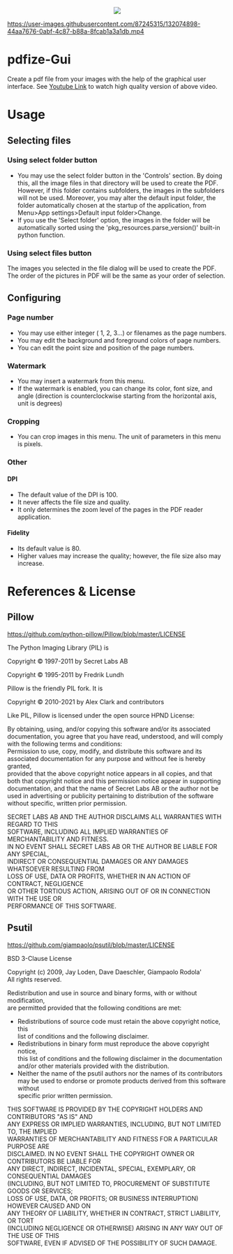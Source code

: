 <p align="center">
<img src="https://user-images.githubusercontent.com/87245315/132034593-94d3d193-749e-4d62-b7f5-8f9f2a29426e.png"> </img>
</p>


https://user-images.githubusercontent.com/87245315/132074898-44aa7676-0abf-4c87-b88a-8fcab1a3a1db.mp4



# pdfize-Gui

Create a pdf file from your images with the help of the graphical user interface. See [Youtube Link](https://www.youtube.com/watch?v=gmUfnPFoIhc) to watch high quality version of above video.

# Usage
## Selecting files
### Using select folder button
- You may use the select folder button in the 'Controls' section. By doing this, all the image files in that directory will be used to create the PDF. However, if this folder contains subfolders, the images in the subfolders will not be used. Moreover, you may alter the default input folder, the folder automatically chosen at the startup of the application, from Menu>App settings>Default input folder>Change.
- If you use the 'Select folder' option, the images in the folder will be automatically sorted using the 'pkg_resources.parse_version()' built-in python function.
### Using select files button
The images you selected in the file dialog will be used to create the PDF. The order of the pictures in PDF will be the same as your order of selection.
## Configuring
### Page number
- You may use either integer ( 1, 2, 3...) or filenames as the page numbers.
- You may edit the background and foreground colors of page numbers.
- You can edit the point size and position of the page numbers.
### Watermark
- You may insert a watermark from this menu.
- If the watermark is enabled, you can change its color, font size, and angle (direction is counterclockwise starting from the horizontal axis, unit is degrees)
### Cropping
- You can crop images in this menu. The unit of parameters in this menu is pixels.
### Other
#### DPI
- The default value of the DPI is 100. 
- It never affects the file size and quality.
- It only determines the zoom level of the pages in the PDF reader application.
#### Fidelity
- Its default value is 80.
- Higher values may increase the quality; however, the file size also may increase.


# References & License
## Pillow
https://github.com/python-pillow/Pillow/blob/master/LICENSE

The Python Imaging Library (PIL) is	 
  
 Copyright © 1997-2011 by Secret Labs AB	 
  
 Copyright © 1995-2011 by Fredrik Lundh	 
    
Pillow is the friendly PIL fork. It is	 
  
 	 
Copyright © 2010-2021 by Alex Clark and contributors	 
  
 	 
Like PIL, Pillow is licensed under the open source HPND License:	 
  
By obtaining, using, and/or copying this software and/or its associated	 
documentation, you agree that you have read, understood, and will comply	 
with the following terms and conditions:	  
Permission to use, copy, modify, and distribute this software and its	 
associated documentation for any purpose and without fee is hereby granted,	 
provided that the above copyright notice appears in all copies, and that	 
both that copyright notice and this permission notice appear in supporting	 
documentation, and that the name of Secret Labs AB or the author not be	 
used in advertising or publicity pertaining to distribution of the software	 
without specific, written prior permission.	 
  
SECRET LABS AB AND THE AUTHOR DISCLAIMS ALL WARRANTIES WITH REGARD TO THIS	 
SOFTWARE, INCLUDING ALL IMPLIED WARRANTIES OF MERCHANTABILITY AND FITNESS.	 
IN NO EVENT SHALL SECRET LABS AB OR THE AUTHOR BE LIABLE FOR ANY SPECIAL,	 
INDIRECT OR CONSEQUENTIAL DAMAGES OR ANY DAMAGES WHATSOEVER RESULTING FROM	 
LOSS OF USE, DATA OR PROFITS, WHETHER IN AN ACTION OF CONTRACT, NEGLIGENCE	  
OR OTHER TORTIOUS ACTION, ARISING OUT OF OR IN CONNECTION WITH THE USE OR	 
PERFORMANCE OF THIS SOFTWARE.

## Psutil
https://github.com/giampaolo/psutil/blob/master/LICENSE

BSD 3-Clause License	 
  
Copyright (c) 2009, Jay Loden, Dave Daeschler, Giampaolo Rodola'	 
All rights reserved.	 
  
Redistribution and use in source and binary forms, with or without modification,	 
are permitted provided that the following conditions are met:	 
 * Redistributions of source code must retain the above copyright notice, this	 
 list of conditions and the following disclaimer.	 
 * Redistributions in binary form must reproduce the above copyright notice,	 
 this list of conditions and the following disclaimer in the documentation	 
 and/or other materials provided with the distribution.	 
 * Neither the name of the psutil authors nor the names of its contributors	 
 may be used to endorse or promote products derived from this software without	 
 specific prior written permission.	 
 
THIS SOFTWARE IS PROVIDED BY THE COPYRIGHT HOLDERS AND CONTRIBUTORS "AS IS" AND	 
ANY EXPRESS OR IMPLIED WARRANTIES, INCLUDING, BUT NOT LIMITED TO, THE IMPLIED	 
WARRANTIES OF MERCHANTABILITY AND FITNESS FOR A PARTICULAR PURPOSE ARE	 
DISCLAIMED. IN NO EVENT SHALL THE COPYRIGHT OWNER OR CONTRIBUTORS BE LIABLE FOR	 
ANY DIRECT, INDIRECT, INCIDENTAL, SPECIAL, EXEMPLARY, OR CONSEQUENTIAL DAMAGES	 
(INCLUDING, BUT NOT LIMITED TO, PROCUREMENT OF SUBSTITUTE GOODS OR SERVICES;	 
LOSS OF USE, DATA, OR PROFITS; OR BUSINESS INTERRUPTION) HOWEVER CAUSED AND ON	 
ANY THEORY OF LIABILITY, WHETHER IN CONTRACT, STRICT LIABILITY, OR TORT	 
(INCLUDING NEGLIGENCE OR OTHERWISE) ARISING IN ANY WAY OUT OF THE USE OF THIS	 
SOFTWARE, EVEN IF ADVISED OF THE POSSIBILITY OF SUCH DAMAGE.
